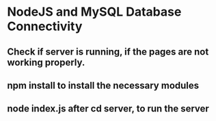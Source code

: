 # NodeJS and MySQL Database Connectivity

## Check if server is running, if the pages are not working properly.
## npm install to install the necessary modules
## node index.js after cd server, to run the server